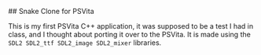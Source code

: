 ## Snake Clone for PSVita

This is my first PSVita C++ application, it was supposed to be a test I had in class, and I thought about porting it over to the PSVita.
It is made using the `SDL2 SDL2_ttf SDL2_image SDL2_mixer` libraries.

